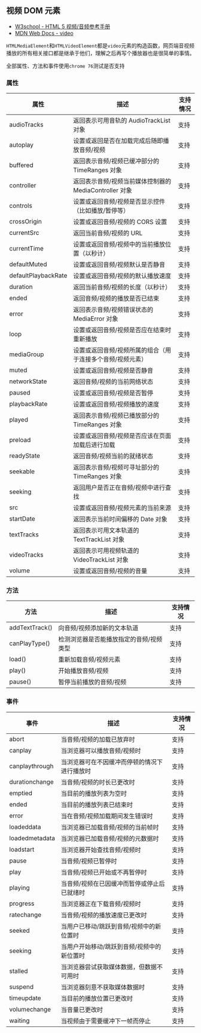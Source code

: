 ## 视频 DOM 元素

- [W3school - HTML 5 视频/音频参考手册](https://www.w3school.com.cn/tags/html_ref_audio_video_dom.asp)
- [MDN Web Docs - video](https://developer.mozilla.org/zh-CN/docs/Web/HTML/Element/video)

`HTMLMediaElement`和`HTMLVideoElement`都是`video`元素的构造函数，网页端音视频播放的所有相关接口都是继承于他们，理解之后再写个播放器也是很简单的事情。

全部属性、方法和事件使用`chrome 76`测试是否支持

### 属性

| 属性                | 描述                                                       | 支持情况 |
| ------------------- | ---------------------------------------------------------- | -------- |
| audioTracks         | 返回表示可用音轨的 AudioTrackList 对象                     | 支持     |
| autoplay            | 设置或返回是否在加载完成后随即播放音频/视频                | 支持     |
| buffered            | 返回表示音频/视频已缓冲部分的 TimeRanges 对象              | 支持     |
| controller          | 返回表示音频/视频当前媒体控制器的 MediaController 对象     | 支持     |
| controls            | 设置或返回音频/视频是否显示控件（比如播放/暂停等）         | 支持     |
| crossOrigin         | 设置或返回音频/视频的 CORS 设置                            | 支持     |
| currentSrc          | 返回当前音频/视频的 URL                                    | 支持     |
| currentTime         | 设置或返回音频/视频中的当前播放位置（以秒计）              | 支持     |
| defaultMuted        | 设置或返回音频/视频默认是否静音                            | 支持     |
| defaultPlaybackRate | 设置或返回音频/视频的默认播放速度                          | 支持     |
| duration            | 返回当前音频/视频的长度（以秒计）                          | 支持     |
| ended               | 返回音频/视频的播放是否已结束                              | 支持     |
| error               | 返回表示音频/视频错误状态的 MediaError 对象                | 支持     |
| loop                | 设置或返回音频/视频是否应在结束时重新播放                  | 支持     |
| mediaGroup          | 设置或返回音频/视频所属的组合（用于连接多个音频/视频元素） | 支持     |
| muted               | 设置或返回音频/视频是否静音                                | 支持     |
| networkState        | 返回音频/视频的当前网络状态                                | 支持     |
| paused              | 设置或返回音频/视频是否暂停                                | 支持     |
| playbackRate        | 设置或返回音频/视频播放的速度                              | 支持     |
| played              | 返回表示音频/视频已播放部分的 TimeRanges 对象              | 支持     |
| preload             | 设置或返回音频/视频是否应该在页面加载后进行加载            | 支持     |
| readyState          | 返回音频/视频当前的就绪状态                                | 支持     |
| seekable            | 返回表示音频/视频可寻址部分的 TimeRanges 对象              | 支持     |
| seeking             | 返回用户是否正在音频/视频中进行查找                        | 支持     |
| src                 | 设置或返回音频/视频元素的当前来源                          | 支持     |
| startDate           | 返回表示当前时间偏移的 Date 对象                           | 支持     |
| textTracks          | 返回表示可用文本轨道的 TextTrackList 对象                  | 支持     |
| videoTracks         | 返回表示可用视频轨道的 VideoTrackList 对象                 | 支持     |
| volume              | 设置或返回音频/视频的音量                                  | 支持     |

### 方法

| 方法           | 描述                                    | 支持情况 |
| -------------- | --------------------------------------- | -------- |
| addTextTrack() | 向音频/视频添加新的文本轨道             | 支持     |
| canPlayType()  | 检测浏览器是否能播放指定的音频/视频类型 | 支持     |
| load()         | 重新加载音频/视频元素                   | 支持     |
| play()         | 开始播放音频/视频                       | 支持     |
| pause()        | 暂停当前播放的音频/视频                 | 支持     |

### 事件

| 事件           | 描述                                         | 支持情况 |
| -------------- | -------------------------------------------- | -------- |
| abort          | 当音频/视频的加载已放弃时                    | 支持     |
| canplay        | 当浏览器可以播放音频/视频时                  | 支持     |
| canplaythrough | 当浏览器可在不因缓冲而停顿的情况下进行播放时 | 支持     |
| durationchange | 当音频/视频的时长已更改时                    | 支持     |
| emptied        | 当目前的播放列表为空时                       | 支持     |
| ended          | 当目前的播放列表已结束时                     | 支持     |
| error          | 当在音频/视频加载期间发生错误时              | 支持     |
| loadeddata     | 当浏览器已加载音频/视频的当前帧时            | 支持     |
| loadedmetadata | 当浏览器已加载音频/视频的元数据时            | 支持     |
| loadstart      | 当浏览器开始查找音频/视频时                  | 支持     |
| pause          | 当音频/视频已暂停时                          | 支持     |
| play           | 当音频/视频已开始或不再暂停时                | 支持     |
| playing        | 当音频/视频在已因缓冲而暂停或停止后已就绪时  | 支持     |
| progress       | 当浏览器正在下载音频/视频时                  | 支持     |
| ratechange     | 当音频/视频的播放速度已更改时                | 支持     |
| seeked         | 当用户已移动/跳跃到音频/视频中的新位置时     | 支持     |
| seeking        | 当用户开始移动/跳跃到音频/视频中的新位置时   | 支持     |
| stalled        | 当浏览器尝试获取媒体数据，但数据不可用时     | 支持     |
| suspend        | 当浏览器刻意不获取媒体数据时                 | 支持     |
| timeupdate     | 当目前的播放位置已更改时                     | 支持     |
| volumechange   | 当音量已更改时                               | 支持     |
| waiting        | 当视频由于需要缓冲下一帧而停止               | 支持     |
